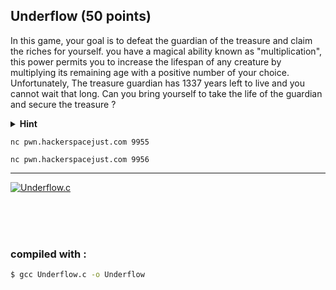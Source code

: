 Underflow (50 points)
----------------------------------------
In this game, your goal is to defeat the guardian of the treasure and claim the riches for yourself. you have a magical ability known as "multiplication", this power permits you to increase the lifespan of any creature by multiplying its remaining age with a positive number of your choice. Unfortunately, The treasure guardian has 1337 years left to live and you cannot wait that long. Can you bring yourself to take the life of the guardian and secure the treasure ?





<details style="display=flex;" markdown="1"><summary> <strong> Hint </strong> </summary>

<div style="border-style: double; padding: 4px">

1 = 10e-1

</div>

</details>

`nc pwn.hackerspacejust.com 9955`

`nc pwn.hackerspacejust.com 9956`

----------------------------------------

[![Underflow.c][1]][1_url]

[1]: https://img.shields.io/badge/-Underflow.c-blue?style=for-the-badge&logo=

[1_url]: Underflow.c






<br>
<br>
<br>

### compiled with :

```bash
$ gcc Underflow.c -o Underflow
```